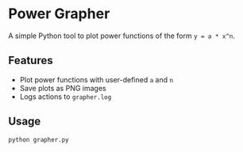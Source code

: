 # Power Grapher

A simple Python tool to plot power functions of the form `y = a * x^n`.

## Features
- Plot power functions with user-defined `a` and `n`
- Save plots as PNG images
- Logs actions to `grapher.log`

## Usage
```bash
python grapher.py
